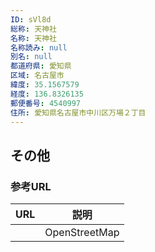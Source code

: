 ```yaml
---
ID: sVl8d
総称: 天神社
名称: 天神社
名称読み: null
別名: null
都道府県: 愛知県
区域: 名古屋市
緯度: 35.1567579
経度: 136.8326135
郵便番号: 4540997
住所: 愛知県名古屋市中川区万場２丁目
---
```


## その他

### 参考URL

| URL | 説明          |
| --- | ------------- |
|     | OpenStreetMap |
